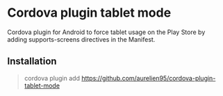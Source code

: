 # Cordova plugin tablet mode

Cordova plugin for Android to force tablet usage on the Play Store by adding supports-screens directives in the Manifest.

## Installation

> cordova plugin add https://github.com/aurelien95/cordova-plugin-tablet-mode
    